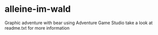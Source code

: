 # alleine-im-wald
 Graphic adventure with bear using Adventure Game Studio
 take a look at readme.txt for more information